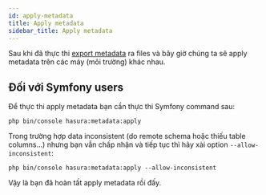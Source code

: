 ```yaml
---
id: apply-metadata
title: Apply metadata
sidebar_title: Apply metadata
---
```


Sau khi đã thực thi [export metadata](./01-export-metadata.md) ra files và bây giờ chúng ta sẽ apply metadata trên các máy (môi trường)
khác nhau.

## Đối với Symfony users

Để thực thi apply metadata bạn cần thực thi Symfony command sau:

```shell
php bin/console hasura:metadata:apply
```

Trong trường hợp data inconsistent (do remote schema hoặc thiếu table columns...) nhưng bạn vẫn chấp nhận và tiếp tục thì hãy xài
option `--allow-inconsistent`:

```shell
php bin/console hasura:metadata:apply --allow-inconsistent
```

Vậy là bạn đã hoàn tất apply metadata rồi đấy.